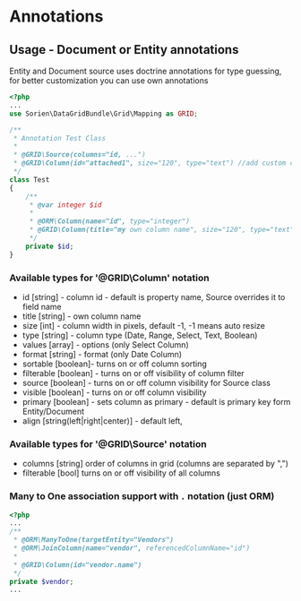 Annotations
===========

## Usage - Document or Entity annotations

Entity and Document source uses doctrine annotations for type guessing, for better customization you can use own annotations

```php
<?php
...
use Sorien\DataGridBundle\Grid\Mapping as GRID;

/**
 * Annotation Test Class
 *
 * @GRID\Source(columns="id, ...")
 * @GRID\Column(id="attached1", size="120", type="text") //add custom column to grid, id has to be specified
 */
class Test
{
    /**
     * @var integer $id
     *
     * @ORM\Column(name="id", type="integer")
     * @GRID\Column(title="my own column name", size="120", type="text", visible=true, ... )
     */
    private $id;
}
```

### Available types for '@GRID\Column' notation

 - id [string] - column id - default is property name, Source overrides it to field name
 - title [string] - own column name
 - size [int] - column width in pixels, default -1, -1 means auto resize
 - type [string] - column type (Date, Range, Select, Text, Boolean)
 - values [array] - options (only Select Column)
 - format [string] - format (only Date Column)
 - sortable [boolean]- turns on or off column sorting
 - filterable [boolean] - turns on or off visibility of column filter
 - source [boolean] - turns on or off column visibility for Source class
 - visible [boolean] -  turns on or off column visibility
 - primary [boolean] - sets column as primary - default is primary key form Entity/Document
 - align [string(left|right|center)] - default left,

### Available types for '@GRID\Source' notation

 - columns [string] order of columns in grid (columns are separated by ",")
 - filterable [bool] turns on or off visibility of all columns


### Many to One association support with `.` notation (just ORM)

```php
<?php
...
/**
 * @ORM\ManyToOne(targetEntity="Vendors")
 * @ORM\JoinColumn(name="vendor", referencedColumnName="id")
 *
 * @GRID\Column(id="vendor.name")
 */
private $vendor;
...
```